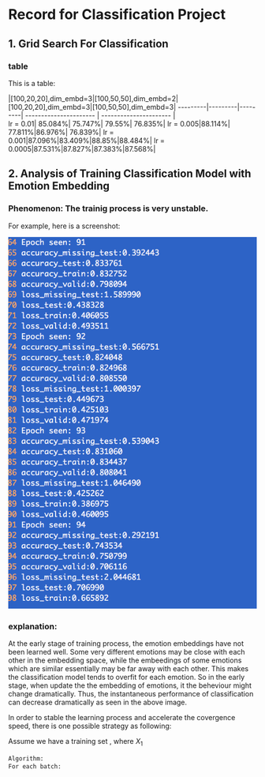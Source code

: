 # Record for Classification Project

## 1. Grid Search For Classification
### table
This is a table:

  |[100,20,20],dim_embd=3|[100,50,50],dim_embd=2|[100,20,20],dim_embd=3|[100,50,50],dim_embd=3|
---------|---------|---------| ---------------------- | ---------------------- |    
lr = 0.01| 85.084%| 75.747%| 79.55%| 76.835%| 
lr = 0.005|88.114%| 77.811%|86.976%| 76.839%| 
lr = 0.001|87.096%|83.409%|88.85%|88.484%| 
lr = 0.0005|87.531%|87.827%|87.383%|87.568%|


## 2. Analysis of Training Classification Model with Emotion Embedding

### Phenomenon: The trainig process is very unstable.
For example, here is a screenshot:

![General preferences pane](./figs/screen1.png)

### explanation:
At the early stage of training process, the emotion embeddings have not been learned well. Some very different emotions may be close with each other in the embedding space, while the embeedings of some emotions which are similar essentially may be far away with each other. This makes the classification model tends to overfit for each emotion. So in the early stage, when update the the embedding of emotions, it the beheviour might change dramatically. Thus, the instantaneous performance of classification can decrease dramatically as seen in the above image. 

In order to stable the learning process and accelerate the covergence speed, there is one possible strategy as following:

Assume we have a training set <math>X={X_1,X_2}</math>, where $X_1$

```
Algorithm:
For each batch:
	

```








